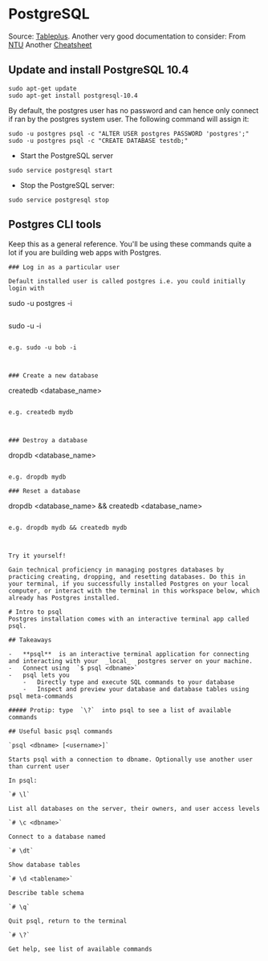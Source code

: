 
# PostgreSQL
Source: [Tableplus](https://tableplus.com/blog/2018/10/how-to-start-stop-restart-postgresql-server.html).
Another very good documentation to consider:
From [NTU](https://www3.ntu.edu.sg/home/ehchua/programming/sql/PostgreSQL_GetStarted.html#:~:text=for%20the%20password.-,4.4%20Add%20your%20UNIX%20user%20as%20PostgreSQL%20user,%22%20su%20%2D%20username%20%22)
Another [Cheatsheet](https://video.udacity-data.com/topher/2019/August/5d5a1055_postgres-psql-cheat-sheet/postgres-psql-cheat-sheet.pdf)

  

## Update and install PostgreSQL 10.4

  

```
sudo apt-get update
sudo apt-get install postgresql-10.4
```

  

By default, the postgres user has no password and can hence only connect if ran by the postgres system user. The following command will assign it:

```
sudo -u postgres psql -c "ALTER USER postgres PASSWORD 'postgres';"
sudo -u postgres psql -c "CREATE DATABASE testdb;"
```

  

- Start the PostgreSQL server

  

```
sudo service postgresql start
```

  

- Stop the PostgreSQL server:

  

```
sudo service postgresql stop
```

  

## Postgres CLI tools

Keep this as a general reference. You'll be using these commands quite a lot if you are building web apps with Postgres.

  
```
### Log in as a particular user

Default installed user is called postgres i.e. you could initially login with 
```
sudo -u postgres -i
```
```
sudo -u <username> -i
```

e.g. sudo -u bob -i

  

### Create a new database

```
createdb <database_name>
```

e.g. createdb mydb

  

### Destroy a database

```
dropdb <database_name>
```

e.g. dropdb mydb

### Reset a database

```
dropdb <database_name> && createdb <database_name>
```

e.g. dropdb mydb && createdb mydb

  

Try it yourself!

Gain technical proficiency in managing postgres databases by practicing creating, dropping, and resetting databases. Do this in your terminal, if you successfully installed Postgres on your local computer, or interact with the terminal in this workspace below, which already has Postgres installed.

# Intro to psql
Postgres installation comes with an interactive terminal app called psql.

## Takeaways

-   **psql**  is an interactive terminal application for connecting and interacting with your  _local_  postgres server on your machine.
-   Connect using  `$ psql <dbname>`
-   psql lets you
    -   Directly type and execute SQL commands to your database
    -   Inspect and preview your database and database tables using psql meta-commands

##### Protip: type  `\?`  into psql to see a list of available commands

## Useful basic psql commands

`psql <dbname> [<username>]`

Starts psql with a connection to dbname. Optionally use another user than current user

In psql:

`# \l`

List all databases on the server, their owners, and user access levels

`# \c <dbname>`

Connect to a database named

`# \dt`

Show database tables

`# \d <tablename>`

Describe table schema

`# \q`

Quit psql, return to the terminal

`# \?`

Get help, see list of available commands
